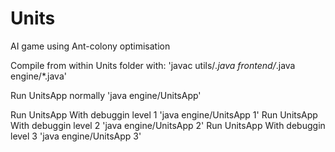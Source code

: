 Units
=====

AI game using Ant-colony optimisation

Compile from within Units folder with:
'javac utils/*.java frontend/*.java engine/*.java'

Run UnitsApp normally
'java engine/UnitsApp'

Run UnitsApp With debuggin level 1
'java engine/UnitsApp 1'
Run UnitsApp With debuggin level 2
'java engine/UnitsApp 2'
Run UnitsApp With debuggin level 3
'java engine/UnitsApp 3'